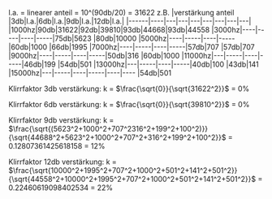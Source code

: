 l.a. = linearer anteil = 10^(90db/20) = 31622 z.B.
|verstärkung anteil |3db|l.a.|6db|l.a.|9db|l.a.|12db|l.a.|
|------|----|---|---|---|---|---|---|---|
|1000hz|90db|31622|92db|39810|93db|44668|93db|44558
|3000hz|----|-----|----|-----|75db|5623 |80db|10000
|5000hz|----|-----|----|-----|60db|1000 |66db|1995
|7000hz|----|-----|----|-----|57db|707  |57db|707
|9000hz|----|-----|----|-----|50db|316  |60db|1000
|11000hz|---|-----|----|-----|46db|199  |54db|501
|13000hz|---|-----|----|-----|40db|100  |43db|141
|15000hz|---|-----|----|-----|----|---- |54db|501

Klirrfaktor 3db verstärkung:
k = $\frac{\sqrt{0}}{\sqrt{31622^2}}$ = 0%

Klirrfaktor 6db verstärkung:
k = $\frac{\sqrt{0}}{\sqrt{39810^2}}$ = 0%

Klirrfaktor 9db verstärkung:
k = $\frac{\sqrt{(5623^2+1000^2+707^2316^2+199^2+100^2)}}{\sqrt{44688^2+5623^2+1000^2+707^2+316^2+199^2+100^2}}$ =  0.12807361425618158 = 12%

Klirrfaktor 12db verstärkung:
k = $\frac{\sqrt{10000^2+1995^2+707^2+1000^2+501^2+141^2+501^2}}{\sqrt{44558^2+10000^2+1995^2+707^2+1000^2+501^2+141^2+501^2}}$ = 0.22460619098402534 = 22%